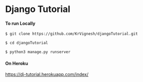 # Django Tutorial

#### To run Locally
```sh
$ git clone https://github.com/KrVignesh/djangoTutorial.git

$ cd djangoTutorial

$ python3 manage.py runserver
```

#### On Heroku
https://dj-tutorial.herokuapp.com/index/
